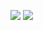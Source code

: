 ![](https://64.media.tumblr.com/1091116bc44131712ffa7c565c5d3525/9ae5a34a86b442c9-03/s250x400/9cfc848d27330900e30d93fd59610462e7f94c35.gifv) ![](https://64.media.tumblr.com/d851287a53523b99c5c19b411dac66ce/9ae5a34a86b442c9-a8/s250x400/ccbe5816bafe392f5727d8930e3bde80d21f204a.gifv) 
